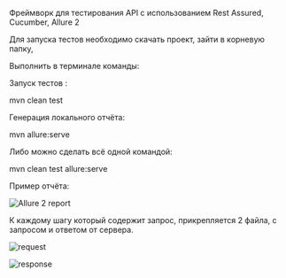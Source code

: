 Фреймворк для тестирования API с использованием Rest Assured, Cucumber, Allure 2

Для запуска тестов необходимо скачать проект, зайти в корневую папку,

Выполнить в терминале команды:

Запуск тестов :

mvn clean test

Генерация локального отчёта:

mvn allure:serve

Либо можно сделать всё одной командой:

mvn clean test allure:serve

Пример отчёта:


![Allure 2 report](https://user-images.githubusercontent.com/25115868/57881644-83667400-782a-11e9-9c31-a71de0a31b82.png)

К каждому шагу который содержит запрос, прикрепляется 2 файла, с запросом и ответом от сервера.


![request](https://user-images.githubusercontent.com/25115868/57882430-59ae4c80-782c-11e9-9b7e-968a6ebfd2d9.png)

![response](https://user-images.githubusercontent.com/25115868/57882441-629f1e00-782c-11e9-8de3-a9e95a8eab3a.png)







